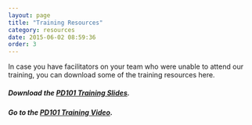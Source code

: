 ```yaml
---
layout: page
title: "Training Resources"
category: resources
date: 2015-06-02 08:59:36
order: 3
---
```


In case you have facilitators on your team who were unable to attend our training, you can download some of the training resources here.

##### Download the [PD101 Training Slides]({{site.creator_url}}resources/PD101_training_slidedeck.pdf). #####

##### Go to the [PD101 Training Video](http://vimeo.com/lumainstitute/PD101_training). #####